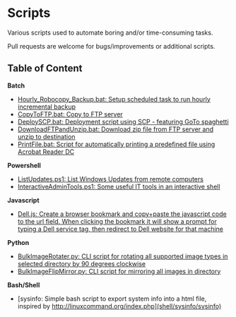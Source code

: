 # Scripts

Various scripts used to automate boring and/or time-consuming tasks. 

Pull requests are welcome for bugs/improvements or additional scripts.

## Table of Content

**Batch**

- [Hourly_Robocopy_Backup.bat: Setup scheduled task to run hourly incremental backup](batch/HourlyRobocopyBackup/Hourly_Robocopy_Backup.bat)
- [CopyToFTP.bat: Copy to FTP server](batch/CopyToFTP/CopyToFTP.bat)
- [DeploySCP.bat: Deployment script using SCP - featuring GoTo spaghetti](batch/DeploySCP/DeploySCP.bat)
- [DownloadFTPandUnzip.bat: Download zip file from FTP server and unzip to destination](batch/DownloadFTPandUnzip/DownloadFTPandUnzip.bat)
- [PrintFile.bat: Script for automatically printing a predefined file using Acrobat Reader DC](batch/PrintFile/PrintFile.bat)


**Powershell**

- [ListUpdates.ps1: List Windows Updates from remote computers](powershell/ListUpdates/ListUpdates.ps1)
- [InteractiveAdminTools.ps1: Some useful IT tools in an interactive shell](powershell/InteractiveAdminTools/InteractiveAdminTools.ps1)


**Javascript**

- [Dell.js: Create a browser bookmark and copy+paste the javascript code to the url field. When clicking the bookmark it will show a prompt for typing a Dell service tag, then redirect to Dell website for that machine](javascript/Dell/Dell.js)


**Python**

- [BulkImageRotater.py: CLI script for rotating all supported image types in selected directory by 90 degrees clockwise](python/BulkImageRotater/BulkImageRotater.py)
- [BulkImageFlipMirror.py: CLI script for mirroring all images in directory](python/BulkImageFlipMirror/BulkImageFlipMirror.py)


**Bash/Shell**

- [sysinfo: Simple bash script to export system info into a html file, inspired by http://linuxcommand.org/index.php](shell/sysinfo/sysinfo)

  ​

